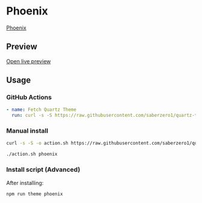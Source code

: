 # Phoenix

[Phoenix](https://github.com/RyzenFromFire)

## Preview

[Open live preview](https://quartz-themes.github.io/phoenix/)

## Usage

### GitHub Actions

```yaml
- name: Fetch Quartz Theme
  run: curl -s -S https://raw.githubusercontent.com/saberzero1/quartz-themes/master/action.sh | bash -s -- phoenix
```

### Manual install

```bash
curl -s -S -o action.sh https://raw.githubusercontent.com/saberzero1/quartz-themes/master/action.sh

./action.sh phoenix
```

### Install script (Advanced)

After installing:

```bash
npm run theme phoenix
```
